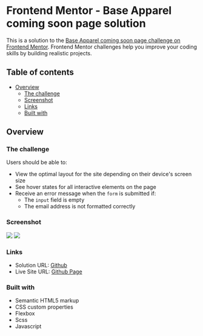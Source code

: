 # Frontend Mentor - Base Apparel coming soon page solution

This is a solution to the [Base Apparel coming soon page challenge on Frontend Mentor](https://www.frontendmentor.io/challenges/base-apparel-coming-soon-page-5d46b47f8db8a7063f9331a0). Frontend Mentor challenges help you improve your coding skills by building realistic projects. 

## Table of contents

- [Overview](#overview)
  - [The challenge](#the-challenge)
  - [Screenshot](#screenshot)
  - [Links](#links)
  - [Built with](#built-with)

## Overview

### The challenge

Users should be able to:

- View the optimal layout for the site depending on their device's screen size
- See hover states for all interactive elements on the page
- Receive an error message when the `form` is submitted if:
  - The `input` field is empty
  - The email address is not formatted correctly

### Screenshot

![](https://i.imgur.com/lG5zDer.png)
![](https://i.imgur.com/4bSMDcr.png)

### Links

- Solution URL: [Github](https://github.com/joyun25/base-apparel-coming-soon)
- Live Site URL: [Github Page](https://joyun25.github.io/base-apparel-coming-soon/)

### Built with

- Semantic HTML5 markup
- CSS custom properties
- Flexbox
- Scss
- Javascript